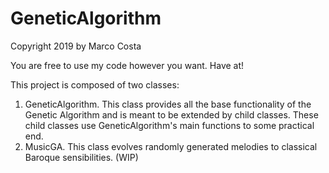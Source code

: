 # GeneticAlgorithm
Copyright 2019 by Marco Costa

You are free to use my code however you want. Have at!

This project is composed of two classes:

1. GeneticAlgorithm. This class provides all the base functionality of the Genetic Algorithm and is meant to be extended by child classes. These child classes use GeneticAlgorithm's main functions to some practical end.
2. MusicGA. This class evolves randomly generated melodies to classical Baroque sensibilities. (WIP)
